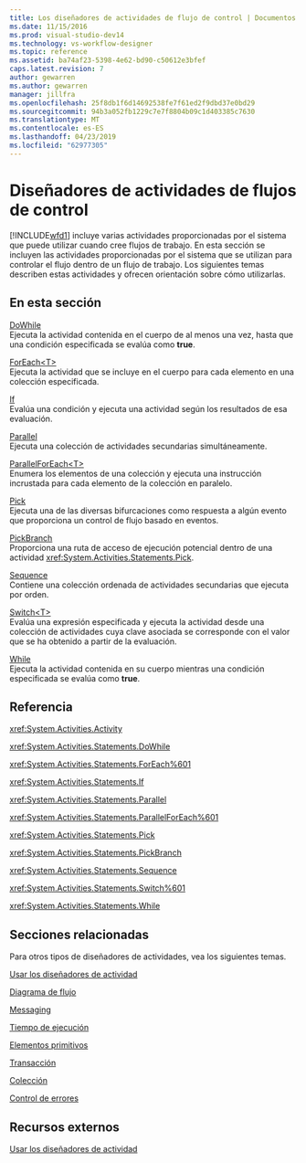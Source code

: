 ```yaml
---
title: Los diseñadores de actividades de flujo de control | Documentos de Microsoft
ms.date: 11/15/2016
ms.prod: visual-studio-dev14
ms.technology: vs-workflow-designer
ms.topic: reference
ms.assetid: ba74af23-5398-4e62-bd90-c50612e3bfef
caps.latest.revision: 7
author: gewarren
ms.author: gewarren
manager: jillfra
ms.openlocfilehash: 25f8db1f6d14692538fe7f61ed2f9dbd37e0bd29
ms.sourcegitcommit: 94b3a052fb1229c7e7f8804b09c1d403385c7630
ms.translationtype: MT
ms.contentlocale: es-ES
ms.lasthandoff: 04/23/2019
ms.locfileid: "62977305"
---
```

# <a name="control-flow-activity-designers"></a>Diseñadores de actividades de flujos de control
[!INCLUDE[wfd1](../includes/wfd1-md.md)] incluye varias actividades proporcionadas por el sistema que puede utilizar cuando cree flujos de trabajo. En esta sección se incluyen las actividades proporcionadas por el sistema que se utilizan para controlar el flujo dentro de un flujo de trabajo. Los siguientes temas describen estas actividades y ofrecen orientación sobre cómo utilizarlas.  
  
## <a name="in-this-section"></a>En esta sección  
 [DoWhile](../workflow-designer/dowhile-activity-designer.md)  
 Ejecuta la actividad contenida en el cuerpo de al menos una vez, hasta que una condición especificada se evalúa como **true**.  
  
 [ForEach\<T>](foreach-t-activity-designer.md)  
 Ejecuta la actividad que se incluye en el cuerpo para cada elemento en una colección especificada.  
  
 [If](../workflow-designer/if-activity-designer.md)  
 Evalúa una condición y ejecuta una actividad según los resultados de esa evaluación.  
  
 [Parallel](../workflow-designer/parallel-activity-designer.md)  
 Ejecuta una colección de actividades secundarias simultáneamente.  
  
 [ParallelForEach\<T>](../workflow-designer/parallelforeach-t-activity-designer.md)  
 Enumera los elementos de una colección y ejecuta una instrucción incrustada para cada elemento de la colección en paralelo.  
  
 [Pick](../workflow-designer/pick-activity-designer.md)  
 Ejecuta una de las diversas bifurcaciones como respuesta a algún evento que proporciona un control de flujo basado en eventos.  
  
 [PickBranch](../workflow-designer/pickbranch-activity-designer.md)  
 Proporciona una ruta de acceso de ejecución potencial dentro de una actividad <xref:System.Activities.Statements.Pick>.  
  
 [Sequence](../workflow-designer/sequence-activity-designer.md)  
 Contiene una colección ordenada de actividades secundarias que ejecuta por orden.  
  
 [Switch\<T>](switch-t-activity-designer.md)  
 Evalúa una expresión especificada y ejecuta la actividad desde una colección de actividades cuya clave asociada se corresponde con el valor que se ha obtenido a partir de la evaluación.  
  
 [While](../workflow-designer/while-activity-designer.md)  
 Ejecuta la actividad contenida en su cuerpo mientras una condición especificada se evalúa como **true**.  
  
## <a name="reference"></a>Referencia  
 <xref:System.Activities.Activity>  
  
 <xref:System.Activities.Statements.DoWhile>  
  
 <xref:System.Activities.Statements.ForEach%601>  
  
 <xref:System.Activities.Statements.If>  
  
 <xref:System.Activities.Statements.Parallel>  
  
 <xref:System.Activities.Statements.ParallelForEach%601>  
  
 <xref:System.Activities.Statements.Pick>  
  
 <xref:System.Activities.Statements.PickBranch>  
  
 <xref:System.Activities.Statements.Sequence>  
  
 <xref:System.Activities.Statements.Switch%601>  
  
 <xref:System.Activities.Statements.While>  
  
## <a name="related-sections"></a>Secciones relacionadas  
 Para otros tipos de diseñadores de actividades, vea los siguientes temas.  
  
 [Usar los diseñadores de actividad](../workflow-designer/using-the-activity-designers.md)  
  
 [Diagrama de flujo](../workflow-designer/flowchart-activity-designers.md)  
  
 [Messaging](../workflow-designer/messaging-activity-designers.md)  
  
 [Tiempo de ejecución](../workflow-designer/runtime-activity-designers.md)  
  
 [Elementos primitivos](../workflow-designer/primitives-activity-designers.md)  
  
 [Transacción](../workflow-designer/transaction-activity-designers.md)  
  
 [Colección](../workflow-designer/collection-activity-designers.md)  
  
 [Control de errores](../workflow-designer/error-handling-activity-designers.md)  
  
## <a name="external-resources"></a>Recursos externos  
 [Usar los diseñadores de actividad](../workflow-designer/using-the-activity-designers.md)